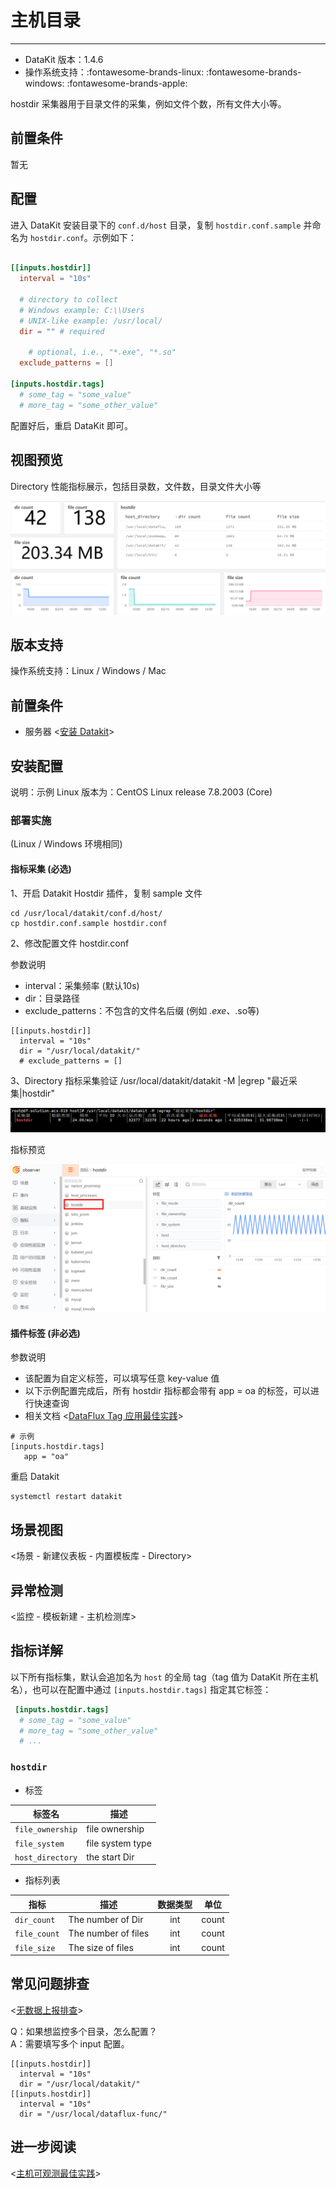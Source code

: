 
# 主机目录
---

- DataKit 版本：1.4.6
- 操作系统支持：:fontawesome-brands-linux: :fontawesome-brands-windows: :fontawesome-brands-apple:

hostdir 采集器用于目录文件的采集，例如文件个数，所有文件大小等。

## 前置条件

暂无

## 配置

进入 DataKit 安装目录下的 `conf.d/host` 目录，复制 `hostdir.conf.sample` 并命名为 `hostdir.conf`。示例如下：

```toml

[[inputs.hostdir]]
  interval = "10s"

  # directory to collect
  # Windows example: C:\\Users
  # UNIX-like example: /usr/local/
  dir = "" # required

	# optional, i.e., "*.exe", "*.so"
  exclude_patterns = []

[inputs.hostdir.tags]
  # some_tag = "some_value"
  # more_tag = "some_other_value"
```

配置好后，重启 DataKit 即可。

## 视图预览

Directory 性能指标展示，包括目录数，文件数，目录文件大小等

![image](imgs/input-directory-1.png)

## 版本支持

操作系统支持：Linux / Windows / Mac

## 前置条件

- 服务器 <[安装 Datakit](../datakit/datakit-install.md)>

## 安装配置

说明：示例 Linux 版本为：CentOS Linux release 7.8.2003 (Core)
### 部署实施

(Linux / Windows 环境相同)

#### 指标采集 (必选)

1、开启 Datakit Hostdir 插件，复制 sample 文件
```
cd /usr/local/datakit/conf.d/host/
cp hostdir.conf.sample hostdir.conf
```

2、修改配置文件 hostdir.conf

参数说明

- interval：采集频率 (默认10s)
- dir：目录路径
- exclude_patterns：不包含的文件名后缀 (例如 *.exe、*.so等)
```
[[inputs.hostdir]]
  interval = "10s"
  dir = "/usr/local/datakit/"
  # exclude_patterns = []
```

3、Directory 指标采集验证  /usr/local/datakit/datakit -M |egrep "最近采集|hostdir"

![image](imgs/input-directory-2.png)

指标预览

![image](imgs/input-directory-3.png)

#### 插件标签 (非必选)

参数说明

- 该配置为自定义标签，可以填写任意 key-value 值
- 以下示例配置完成后，所有 hostdir 指标都会带有 app = oa 的标签，可以进行快速查询
- 相关文档 <[DataFlux Tag 应用最佳实践](../best-practices/guance-skill/tag.md)>

```
# 示例
[inputs.hostdir.tags]
   app = "oa"
```

重启 Datakit

```
systemctl restart datakit
```

## 场景视图

<场景 - 新建仪表板 - 内置模板库 - Directory>

## 异常检测

<监控 - 模板新建 - 主机检测库>

## 指标详解

以下所有指标集，默认会追加名为 `host` 的全局 tag（tag 值为 DataKit 所在主机名），也可以在配置中通过 `[inputs.hostdir.tags]` 指定其它标签：

``` toml
 [inputs.hostdir.tags]
  # some_tag = "some_value"
  # more_tag = "some_other_value"
  # ...
```



### `hostdir`

-  标签


| 标签名 | 描述    |
|  ----  | --------|
|`file_ownership`|file ownership|
|`file_system`|file system type|
|`host_directory`|the start Dir|

- 指标列表


| 指标 | 描述| 数据类型 | 单位   |
| ---- |---- | :---:    | :----: |
|`dir_count`|The number of Dir|int|count|
|`file_count`|The number of files|int|count|
|`file_size`|The size of files|int|count|



## 常见问题排查

<[无数据上报排查](../datakit/why-no-data.md)>

Q：如果想监控多个目录，怎么配置？<br />A：需要填写多个 input 配置。
```
[[inputs.hostdir]]
  interval = "10s"
  dir = "/usr/local/datakit/"
[[inputs.hostdir]]
  interval = "10s"
  dir = "/usr/local/dataflux-func/"

```

## 进一步阅读

<[主机可观测最佳实践](../best-practices/integrations/host.md)>
